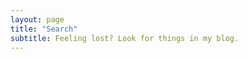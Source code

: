 ```yaml
---
layout: page
title: "Search"
subtitle: Feeling lost? Look for things in my blog.
---
```


<div id="search-box">
	<script>
  (function() {
    var cx = '006778057586131678807:wq6ivs-zfxy';
    var gcse = document.createElement('script');
    gcse.type = 'text/javascript';
    gcse.async = true;
    gcse.src = 'https://cse.google.com/cse.js?cx=' + cx;
    var s = document.getElementsByTagName('script')[0];
    s.parentNode.insertBefore(gcse, s);
  })();
  </script>
<gcse:search></gcse:search>
</div>
